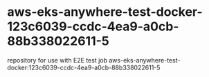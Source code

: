 # aws-eks-anywhere-test-docker-123c6039-ccdc-4ea9-a0cb-88b338022611-5
repository for use with E2E test job aws-eks-anywhere-test-docker:123c6039-ccdc-4ea9-a0cb-88b338022611-5
